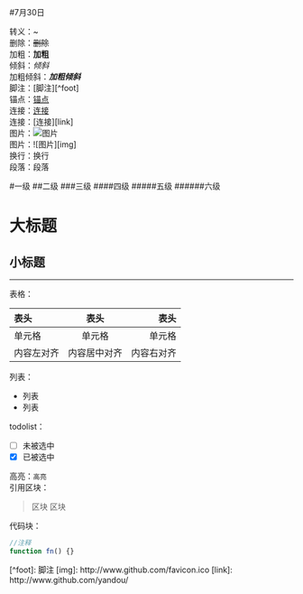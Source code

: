 #7月30日

转义：\~  
删除：~~删除~~  
加粗：**加粗**  
倾斜：*倾斜*  
加粗倾斜：***加粗倾斜***  
脚注：[脚注][^foot]  
锚点：[锚点](#anchor)  
连接：[连接](http://www.github.com/yandou/)  
连接：[连接][link]  
图片：![图片](http://www.github.com/favicon.ico)  
图片：![图片][img]  
换行：换行  
段落：段落 

#一级
##二级
###三级
####四级
#####五级
######六级

大标题
=
小标题
-


---


表格：  

|表头|表头|表头|
|:---|:---:|---:|
|单元格|单元格|单元格|
|内容左对齐|内容居中对齐|内容右对齐|

列表：    
- 列表
- 列表

todolist：  
- [ ] 未被选中
- [x] 已被选中

高亮：`高亮`  
引用区块：  
> 区块
> 区块

代码块：  
```javascript
//注释
function fn() {}
```

<div id="anchor"></div>
[^foot]: 脚注
[img]: http://www.github.com/favicon.ico  
[link]: http://www.github.com/yandou/
